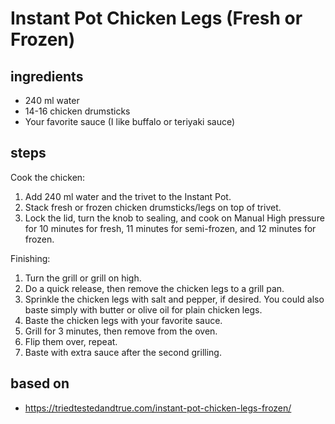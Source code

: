 # Instant Pot Chicken Legs (Fresh or Frozen)

## ingredients

- 240 ml water
- 14-16 chicken drumsticks
- Your favorite sauce (I like buffalo or teriyaki sauce)

## steps

Cook the chicken:

1. Add 240 ml water and the trivet to the Instant Pot.
2. Stack fresh or frozen chicken drumsticks/legs on top of trivet.
3. Lock the lid, turn the knob to sealing, and cook on Manual High pressure for 10 minutes for fresh, 11 minutes for semi-frozen, and 12 minutes for frozen.

Finishing:

1. Turn the grill or grill on high.
2. Do a quick release, then remove the chicken legs to a grill pan.
3. Sprinkle the chicken legs with salt and pepper, if desired. You could also baste simply with butter or olive oil for plain chicken legs.
4. Baste the chicken legs with your favorite sauce.
5. Grill for 3 minutes, then remove from the oven.
6. Flip them over, repeat.
7. Baste with extra sauce after the second grilling.

## based on

- https://triedtestedandtrue.com/instant-pot-chicken-legs-frozen/
